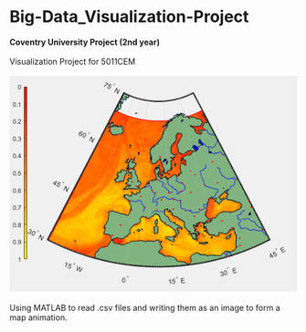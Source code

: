 # Big-Data_Visualization-Project
<strong>Coventry University Project (2nd year)</strong>
<br>
<br>
Visualization Project for 5011CEM
<br>
<br>
<img src="https://raw.githubusercontent.com/HashM2000/Big-Data_Visualization-Project/main/Project/map.gif">
<br>
<br>
Using MATLAB to read .csv files and writing them as an image to form a map animation.
